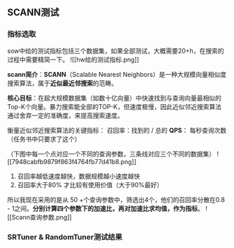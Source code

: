 ## SCANN测试
### 指标选取
sow中给的测试指标包括三个数据集，如果全部测试，大概需要20+h，在搜索的过程中需要精简一下。
![[hw给的测试指标.png]]

**scann简介**：**SCANN​**​（Scalable Nearest Neighbors）是一种​大规模向量相似度搜索算法​，属于​**​近似最近邻搜索​**​的范畴。

**​核心目标​**​：在超大规模数据集（如数十亿向量）中快速找到与查询向量最相似的Top-K个向量。暴力搜索能全部的TOP-K，但速度极慢，因此近似邻近搜索算法通过舍弃一定的准确度，来提高搜索速度。

衡量近似邻近搜索算法的关键指标：
召回率：找到的 / 总的
**QPS**： 每秒查询次数（任务书中只要求了这个）

（下图中每一个点对应一个不同的查询参数，三条线对应三个不同的数据集）
![[7948cabfb9879f863f4764fb77d41b8.png]]

1. 召回率越低速度越快，数据规模越小速度越快
2. 召回率大于80% 才比较有使用价值（大于90%最好）

所以我现在采用的是从 50 +个查询参数中，筛选出4个，他们的召回率分散在0.8 - 1之间。**分别计算四个参数下的加速比，再对加速比求均值，作为指标**。
![[Scann查询参数.png]]

### SRTuner & RandomTuner测试结果
